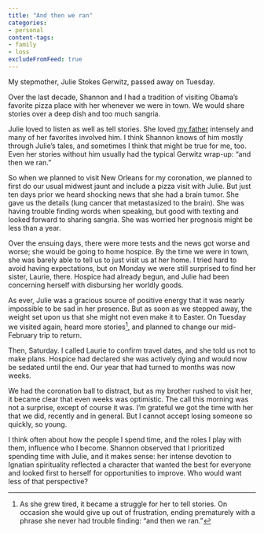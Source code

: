 ```yaml
---
title: "And then we ran"
categories:
- personal
content-tags:
- family
- loss
excludeFromFeed: true
---
```


My stepmother, Julie Stokes Gerwitz, passed away on Tuesday.

Over the last decade, Shannon and I had a tradition of visiting Obama’s favorite pizza place with her whenever we were in town. We would share stories over a deep dish and too much sangria.

Julie loved to listen as well as tell stories. She loved [my father](/2005/07/11/fatherless.html) intensely and many of her favorites involved him. I think Shannon knows of him mostly through Julie’s tales, and sometimes I think that might be true for me, too. Even her stories without him usually had the typical Gerwitz wrap-up: “and then we ran.”

So when we planned to visit New Orleans for my coronation, we planned to first do our usual midwest jaunt and include a pizza visit with Julie. But just ten days prior we heard shocking news that she had a brain tumor. She gave us the details (lung cancer that metastasized to the brain). She was having trouble finding words when speaking, but good with texting and looked forward to sharing sangria. She was worried her prognosis might be less than a year.

Over the ensuing days, there were more tests and the news got worse and worse; she would be going to home hospice. By the time we were in town, she was barely able to tell us to just visit us at her home. I tried hard to avoid having expectations, but on Monday we were still surprised to find her sister, Laurie, there. Hospice had already begun, and Julie had been concerning herself with disbursing her worldly goods.

As ever, Julie was a gracious source of positive energy that it was nearly impossible to be sad in her presence. But as soon as we stepped away, the weight set upon us that she might not even make it to Easter. On Tuesday we visited again, heard more stories[^stories], and planned to change our mid-February trip to return.

[^stories]: As she grew tired, it became a struggle for her to tell stories. On occasion she would give up out of frustration, ending prematurely with a phrase she never had trouble finding: “and then we ran.”

Then, Saturday. I called Laurie to confirm travel dates, and she told us not to make plans. Hospice had declared she was actively dying and would now be sedated until the end. Our year that had turned to months was now weeks.

We had the coronation ball to distract, but as my brother rushed to visit her, it became clear that even weeks was optimistic. The call this morning was not a surprise, except of course it was. I’m grateful we got the time with her that we did, recently and in general. But I cannot accept losing someone so quickly, so young.

I think often about how the people I spend time, and the roles I play with them, influence who I become. Shannon observed that I prioritized spending time with Julie, and it makes sense: her intense devotion to Ignatian spirituality reflected a character that wanted the best for everyone and looked first to herself for opportunities to improve. Who would want less of that perspective?

